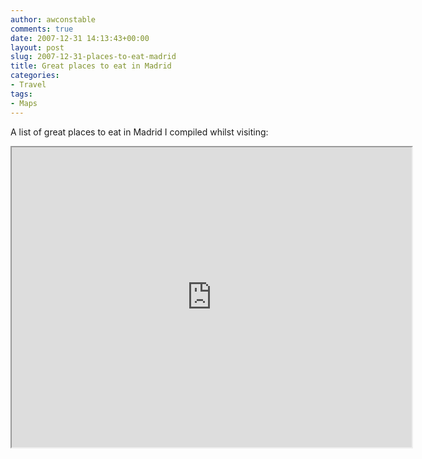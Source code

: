 ```yaml
---
author: awconstable
comments: true
date: 2007-12-31 14:13:43+00:00
layout: post
slug: 2007-12-31-places-to-eat-madrid
title: Great places to eat in Madrid
categories:
- Travel
tags:
- Maps
---
```


A list of great places to eat in Madrid I compiled whilst visiting:

<iframe src="https://www.google.com/maps/d/embed?mid=1DHwV1nX4KKDiF03wOnbxccKLfuM" width="640" height="480"></iframe>
